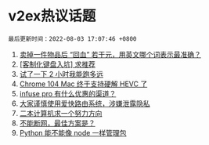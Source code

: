 # v2ex热议话题

`最后更新时间：2022-08-03 17:07:46 +0800`

1. [卖掉一件物品后 “回血” 若干元，用英文哪个词表示最准确？](https://www.v2ex.com/t/870345)
1. [[客制化键盘入坑] 求推荐](https://www.v2ex.com/t/870268)
1. [试了一下 2 小时我能跑多远](https://www.v2ex.com/t/870332)
1. [Chrome 104 Mac 终于支持硬解 HEVC 了](https://www.v2ex.com/t/870362)
1. [infuse pro 有什么优惠的渠道？](https://www.v2ex.com/t/870289)
1. [大家谨慎使用爱快路由系统，涉嫌泄露隐私](https://www.v2ex.com/t/870273)
1. [二本计算机求一个努力方向](https://www.v2ex.com/t/870369)
1. [不能断网，最佳方案是？](https://www.v2ex.com/t/870282)
1. [Python 能不能像 node 一样管理包](https://www.v2ex.com/t/870375)

